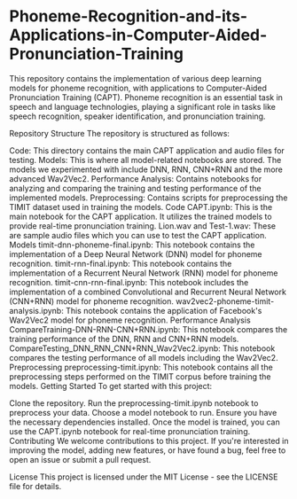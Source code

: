 # Phoneme-Recognition-and-its-Applications-in-Computer-Aided-Pronunciation-Training

This repository contains the implementation of various deep learning models for phoneme recognition, with applications to Computer-Aided Pronunciation Training (CAPT). Phoneme recognition is an essential task in speech and language technologies, playing a significant role in tasks like speech recognition, speaker identification, and pronunciation training.

Repository Structure
The repository is structured as follows:

Code: This directory contains the main CAPT application and audio files for testing.
Models: This is where all model-related notebooks are stored. The models we experimented with include DNN, RNN, CNN+RNN and the more advanced Wav2Vec2.
Performance Analysis: Contains notebooks for analyzing and comparing the training and testing performance of the implemented models.
Preprocessing: Contains scripts for preprocessing the TIMIT dataset used in training the models.
Code
CAPT.ipynb: This is the main notebook for the CAPT application. It utilizes the trained models to provide real-time pronunciation training.
Lion.wav and Test-1.wav: These are sample audio files which you can use to test the CAPT application.
Models
timit-dnn-phoneme-final.ipynb: This notebook contains the implementation of a Deep Neural Network (DNN) model for phoneme recognition.
timit-rnn-final.ipynb: This notebook contains the implementation of a Recurrent Neural Network (RNN) model for phoneme recognition.
timit-cnn-rnn-final.ipynb: This notebook includes the implementation of a combined Convolutional and Recurrent Neural Network (CNN+RNN) model for phoneme recognition.
wav2vec2-phoneme-timit-analysis.ipynb: This notebook contains the application of Facebook's Wav2Vec2 model for phoneme recognition.
Performance Analysis
CompareTraining-DNN-RNN-CNN+RNN.ipynb: This notebook compares the training performance of the DNN, RNN and CNN+RNN models.
CompareTesting_DNN_RNN_CNN+RNN_Wav2Vec2.ipynb: This notebook compares the testing performance of all models including the Wav2Vec2.
Preprocessing
preprocessing-timit.ipynb: This notebook contains all the preprocessing steps performed on the TIMIT corpus before training the models.
Getting Started
To get started with this project:

Clone the repository.
Run the preprocessing-timit.ipynb notebook to preprocess your data.
Choose a model notebook to run. Ensure you have the necessary dependencies installed.
Once the model is trained, you can use the CAPT.ipynb notebook for real-time pronunciation training.
Contributing
We welcome contributions to this project. If you're interested in improving the model, adding new features, or have found a bug, feel free to open an issue or submit a pull request.

License
This project is licensed under the MIT License - see the LICENSE file for details.
